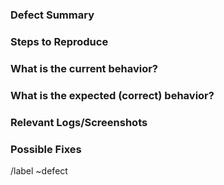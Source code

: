 ### Defect Summary

<!-- Summarize the bug encountered concisely -->

### Steps to Reproduce

<!-- Detail how you can reproduce the issue - this is very important -->

### What is the current behavior?

<!-- Describe the current behavior of the code -->

### What is the expected (correct) behavior?

<!-- Describe the correct behavior of the code -->

### Relevant Logs/Screenshots

<!-- Paste any relevant logs - please use code blocks (```) to format console output,
logs, and code as it's tough to read otherwise. -->

### Possible Fixes

<!-- If you can, link to the line of code that might be responsible for the problem -->

/label ~defect
